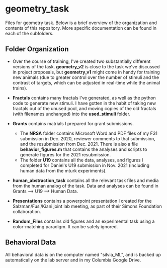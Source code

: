 # geometry_task
Files for geometry task. Below is a brief overview of the organization and contents of this repository. More specific documentation can be found in each of the subfolders.

## Folder Organization

- Over the course of training, I've created two substantially different versions of the task. **geometry_v2** is close to the task we've discussed in project proposals, but **geometry_v1** might come in handy for training new animals (due to greater control over the number of stimuli and the contrast of targets, which can be adjusted in real-time while the animal trains).

- **Fractals** contains many fractals I've generated, as well as the python code to generate new stimuli. I have gotten in the habit of taking new fractals out of the unused pool, and moving copies of the old fractals (with filenames unchanged) into the **used_stimuli** folder.

- **Grants** contains matrials I prepared for grant submissions.
  - The **NRSA** folder contains Microsoft Word and PDF files of my F31 submission in Dec. 2020, reviewer comments to that submission, and the resubmission from Dec. 2021. There is also a file **behavior_figures.m** that contains the analyses and scripts to generate figures for the 2021 resubmission.
  - The folder **U19** contains all the data, analyses, and figures I completed for Daniel's U19 submission in Nov. 2021 (including human data from the mturk experiments).

- **human_abstraction_task** contains all the relevant task files and media from the human analog of the task. Data and analyses can be found in Grants --> U19 --> Human Data.

- **Presentations** contains a powerpoint presentation I created for the Salzman/Fusi/Kiani joint lab meeting, as part of their Simons Foundation collaboration.

- **Random_Files** contains old figures and an experimental task using a color-matching paradigm. It can be safely ignored.
## Behavioral Data
All behavioral data is on the computer named "silvia_ML", and is backed up automatically on the lab server and in my Columbia Google Drive.
